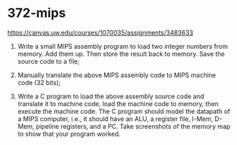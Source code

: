 # 372-mips
https://canvas.uw.edu/courses/1070035/assignments/3483633

1. Write a small MIPS assembly program to load two integer numbers from memory. Add them up. Then store the result back to memory. Save the source code to a file;

2. Manually translate the above MIPS assembly code to MIPS machine code (32 bits);

3. Write a C program to load the above assembly source code and translate it to machine code, load the machine code to memory, then execute the machine code. The C program should model the datapath of a MIPS computer, i.e., it should have an ALU, a register file, I-Mem, D-Mem, pipeline registers, and a PC. Take screenshots of the memory map to show that your program worked.   

